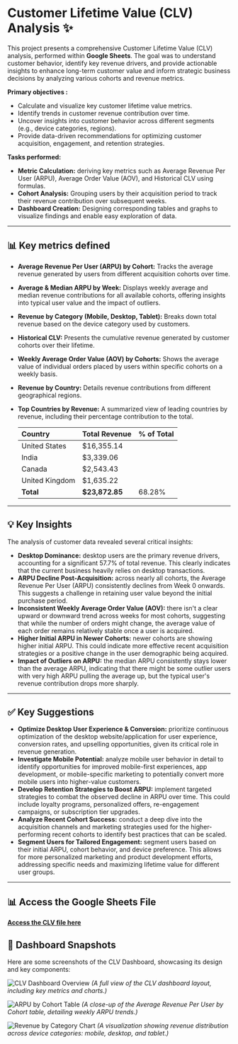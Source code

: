 # Customer Lifetime Value (CLV) Analysis ✨

This project presents a comprehensive Customer Lifetime Value (CLV) analysis, performed within **Google Sheets**. The goal was to understand customer behavior, identify key revenue drivers, and provide actionable insights to enhance long-term customer value and inform strategic business decisions by analyzing various cohorts and revenue metrics.

**Primary objectives :**
* Calculate and visualize key customer lifetime value metrics.
* Identify trends in customer revenue contribution over time.
* Uncover insights into customer behavior across different segments (e.g., device categories, regions).
* Provide data-driven recommendations for optimizing customer acquisition, engagement, and retention strategies.

**Tasks performed:**
* **Metric Calculation:** deriving key metrics such as Average Revenue Per User (ARPU), Average Order Value (AOV), and Historical CLV using formulas.
* **Cohort Analysis:** Grouping users by their acquisition period to track their revenue contribution over subsequent weeks.
* **Dashboard Creation:** Designing corresponding tables and graphs to visualize findings and enable easy exploration of data.

---

## 📊 Key metrics defined

* **Average Revenue Per User (ARPU) by Cohort:** Tracks the average revenue generated by users from different acquisition cohorts over time.
* **Average & Median ARPU by Week:** Displays weekly average and median revenue contributions for all available cohorts, offering insights into typical user value and the impact of outliers.
* **Revenue by Category (Mobile, Desktop, Tablet):** Breaks down total revenue based on the device category used by customers.
* **Historical CLV:** Presents the cumulative revenue generated by customer cohorts over their lifetime.
* **Weekly Average Order Value (AOV) by Cohorts:** Shows the average value of individual orders placed by users within specific cohorts on a weekly basis.
* **Revenue by Country:** Details revenue contributions from different geographical regions.
* **Top Countries by Revenue:** A summarized view of leading countries by revenue, including their percentage contribution to the total.
  
  | Country        | Total Revenue   | % of Total |
  | :------------- | :-------------- | :--------- |
  | United States  | \$16,355.14     |            |
  | India          | \$3,339.06      |            |
  | Canada         | \$2,543.43      |            |
  | United Kingdom | \$1,635.22      |            |
  | **Total** | **\$23,872.85** | 68.28%     |

---

## 💡 Key Insights

The analysis of customer data revealed several critical insights:

* **Desktop Dominance:** desktop users are the primary revenue drivers, accounting for a significant 57.7% of total revenue. This clearly indicates that the current business heavily relies on desktop transactions.
* **ARPU Decline Post-Acquisition:** across nearly all cohorts, the Average Revenue Per User (ARPU) consistently declines from Week 0 onwards. This suggests a challenge in retaining user value beyond the initial purchase period.
* **Inconsistent Weekly Average Order Value (AOV):** there isn't a clear upward or downward trend across weeks for most cohorts, suggesting that while the number of orders might change, the average value of each order remains relatively stable once a user is acquired.
* **Higher Initial ARPU in Newer Cohorts:** newer cohorts are showing higher initial ARPU. This could indicate more effective recent acquisition strategies or a positive change in the user demographic being acquired.
* **Impact of Outliers on ARPU:** the median ARPU consistently stays lower than the average ARPU, indicating that there might be some outlier users with very high ARPU pulling the average up, but the typical user's revenue contribution drops more sharply.

---

## ✅ Key Suggestions

* **Optimize Desktop User Experience & Conversion:** prioritize continuous optimization of the desktop website/application for user experience, conversion rates, and upselling opportunities, given its critical role in revenue generation.
* **Investigate Mobile Potential:** analyze mobile user behavior in detail to identify opportunities for improved mobile-first experiences, app development, or mobile-specific marketing to potentially convert more mobile users into higher-value customers.
* **Develop Retention Strategies to Boost ARPU:** implement targeted strategies to combat the observed decline in ARPU over time. This could include loyalty programs, personalized offers, re-engagement campaigns, or subscription tier upgrades.
* **Analyze Recent Cohort Success:** conduct a deep dive into the acquisition channels and marketing strategies used for the higher-performing recent cohorts to identify best practices that can be scaled.
* **Segment Users for Tailored Engagement:** segment users based on their initial ARPU, cohort behavior, and device preference. This allows for more personalized marketing and product development efforts, addressing specific needs and maximizing lifetime value for different user groups.

---

## 📊 Access the Google Sheets File

[**Access the CLV file here**](https://docs.google.com/spreadsheets/d/1AIy3eBdK2lqzSnvG1f0R7K1IeKKsH55tfMEwGNa2veM/edit?gid=11778143#gid=11778143)

## 📸 Dashboard Snapshots

Here are some screenshots of the CLV Dashboard, showcasing its design and key components:

![CLV Dashboard Overview](screenshots/clv_dashboard_overview.png)
*(A full view of the CLV dashboard layout, including key metrics and charts.)*

![ARPU by Cohort Table](screenshots/arpu_cohort_table.png)
*(A close-up of the Average Revenue Per User by Cohort table, detailing weekly ARPU trends.)*

![Revenue by Category Chart](screenshots/revenue_by_category.png)
*(A visualization showing revenue distribution across device categories: mobile, desktop, and tablet.)*
